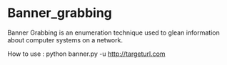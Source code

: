 Banner_grabbing
===============

Banner Grabbing is an enumeration technique used to glean information about computer systems on a network.

How to use :
            python banner.py -u http://targeturl.com
